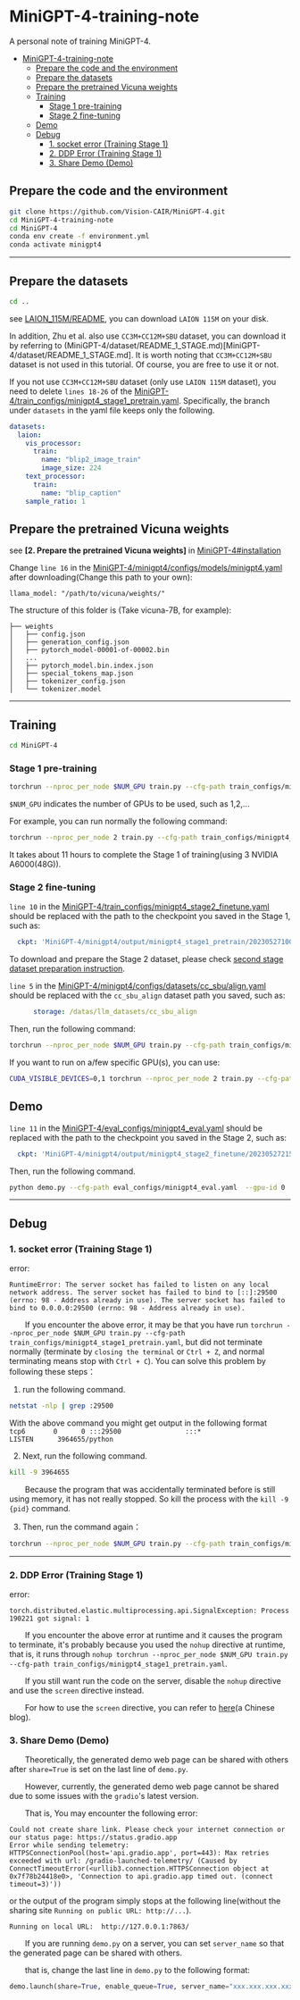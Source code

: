 # MiniGPT-4-training-note

A personal note of training MiniGPT-4.

- [MiniGPT-4-training-note](#minigpt-4-training-note)
  - [Prepare the code and the environment](#prepare-the-code-and-the-environment)
  - [Prepare the datasets](#prepare-the-datasets)
  - [Prepare the pretrained Vicuna weights](#prepare-the-pretrained-vicuna-weights)
  - [Training](#training)
    - [Stage 1 pre-training](#stage-1-pre-training)
    - [Stage 2 fine-tuning](#stage-2-fine-tuning)
  - [Demo](#demo)
  - [Debug](#debug)
    - [1. socket error (Training Stage 1)](#1-socket-error-training-stage-1)
    - [2. DDP Error (Training Stage 1)](#2-ddp-error-training-stage-1)
    - [3. Share Demo (Demo)](#3-share-demo-demo)

## Prepare the code and the environment

```bash
git clone https://github.com/Vision-CAIR/MiniGPT-4.git
cd MiniGPT-4-training-note
cd MiniGPT-4
conda env create -f environment.yml
conda activate minigpt4
```

<hr>

## Prepare the datasets

```bash
cd ..
```

see [LAION_115M/README](LAION_115M), you can download `LAION 115M` on your disk.

In addition, Zhu et al. also use `CC3M+CC12M+SBU` dataset, you can download it by referring to (MiniGPT-4/dataset/README_1_STAGE.md)[MiniGPT-4/dataset/README_1_STAGE.md]. It is worth noting that `CC3M+CC12M+SBU` dataset is not used in this tutorial. Of course, you are free to use it or not.

If you not use `CC3M+CC12M+SBU` dataset (only use `LAION 115M` dataset), you need to delete `lines 18-26` of the [MiniGPT-4/train_configs/minigpt4_stage1_pretrain.yaml](MiniGPT-4/train_configs/minigpt4_stage1_pretrain.yaml). Specifically, the branch under `datasets` in the yaml file keeps only the following.

```yaml
datasets:
  laion:
    vis_processor:
      train:
        name: "blip2_image_train"
        image_size: 224
    text_processor:
      train:
        name: "blip_caption"
    sample_ratio: 1
```

## Prepare the pretrained Vicuna weights

see **[2. Prepare the pretrained Vicuna weights]** in [MiniGPT-4#installation](MiniGPT-4#installation)  

Change `line 16` in the [MiniGPT-4/minigpt4/configs/models/minigpt4.yaml](MiniGPT-4/minigpt4/configs/models/minigpt4.yaml) after downloading(Change this path to your own):

```
llama_model: "/path/to/vicuna/weights/"
```

The structure of this folder is (Take vicuna-7B, for example):
```
├── weights
│   ├── config.json
│   ├── generation_config.json
│   ├── pytorch_model-00001-of-00002.bin
│   ...  
│   ├── pytorch_model.bin.index.json
│   ├── special_tokens_map.json
│   ├── tokenizer_config.json
│   └── tokenizer.model
```

<hr>

## Training

```bash
cd MiniGPT-4
```

### Stage 1 pre-training

```bash
torchrun --nproc_per_node $NUM_GPU train.py --cfg-path train_configs/minigpt4_stage1_pretrain.yaml
```

`$NUM_GPU` indicates the number of GPUs to be used, such as 1,2,...  

For example, you can run normally the following command:
```bash
torchrun --nproc_per_node 2 train.py --cfg-path train_configs/minigpt4_stage1_pretrain.yaml
```

It takes about 11 hours to complete the Stage 1 of training(using 3 NVIDIA A6000(48G)).

### Stage 2 fine-tuning

`line 10` in the [MiniGPT-4/train_configs/minigpt4_stage2_finetune.yaml](MiniGPT-4/train_configs/minigpt4_stage2_finetune.yaml) should be replaced with the path to the checkpoint you saved in the Stage 1, such as:

```yaml
  ckpt: 'MiniGPT-4/minigpt4/output/minigpt4_stage1_pretrain/20230527100/checkpoint_3.pth'
```

To download and prepare the Stage 2 dataset, please check [second stage dataset preparation instruction](MiniGPT-4/minigpt4/dataset/README_2_STAGE.md).

`line 5` in the [MiniGPT-4/minigpt4/configs/datasets/cc_sbu/align.yaml](MiniGPT-4/minigpt4/configs/datasets/cc_sbu/align.yaml) should be replaced with the `cc_sbu_align` dataset path you saved, such as:

```yaml
      storage: /datas/llm_datasets/cc_sbu_align
```

Then, run the following command:

```bash
torchrun --nproc_per_node $NUM_GPU train.py --cfg-path train_configs/minigpt4_stage2_finetune.yaml
```

If you want to run on a/few specific GPU(s), you can use:

```bash
CUDA_VISIBLE_DEVICES=0,1 torchrun --nproc_per_node 2 train.py --cfg-path train_configs/minigpt4_stage2_finetune.yaml
```

## Demo

`line 11` in the [MiniGPT-4/eval_configs/minigpt4_eval.yaml](MiniGPT-4/eval_configs/minigpt4_eval.yaml) should be replaced with the path to the checkpoint you saved in the Stage 2, such as:

```yaml
  ckpt: 'MiniGPT-4/minigpt4/output/minigpt4_stage2_finetune/20230527215/checkpoint_4.pth'
```

Then, run the following command.

```bash
python demo.py --cfg-path eval_configs/minigpt4_eval.yaml  --gpu-id 0
```


<hr>

## Debug

### 1. socket error (Training Stage 1)

error:  
```
RuntimeError: The server socket has failed to listen on any local network address. The server socket has failed to bind to [::]:29500 (errno: 98 - Address already in use). The server socket has failed to bind to 0.0.0.0:29500 (errno: 98 - Address already in use).
```

&emsp;&emsp;If you encounter the above error, it may be that you have run `torchrun --nproc_per_node $NUM_GPU train.py --cfg-path train_configs/minigpt4_stage1_pretrain.yaml`, but did not terminate normally (terminate by `closing the terminal` or `Ctrl + Z`, and normal terminating means stop with `Ctrl + C`). You can solve this problem by following these steps：

1. run the following command.

```bash
netstat -nlp | grep :29500
```

With the above command you might get output in the following format  
`tcp6       0      0 :::29500                :::*                    LISTEN      3964655/python`

2. Next, run the following command.

```bash
kill -9 3964655
```

&emsp;&emsp;Because the program that was accidentally terminated before is still using memory, it has not really stopped. So kill the process with the `kill -9 {pid}` command.  

3. Then, run the command again：

```bash
torchrun --nproc_per_node $NUM_GPU train.py --cfg-path train_configs/minigpt4_stage1_pretrain.yaml
```

<hr>

### 2. DDP Error (Training Stage 1)

error: 

```
torch.distributed.elastic.multiprocessing.api.SignalException: Process 190221 got signal: 1
```

&emsp;&emsp;If you encounter the above error at runtime and it causes the program to terminate, it's probably because you used the `nohup` directive at runtime, that is, it runs through `nohup torchrun --nproc_per_node $NUM_GPU train.py --cfg-path train_configs/minigpt4_stage1_pretrain.yaml`.  

&emsp;&emsp;If you still want run the code on the server, disable the `nohup` directive and use the `screen` directive instead.

&emsp;&emsp;For how to use the `screen` directive, you can refer to [here](https://blog.csdn.net/qq_38101208/article/details/107840725)(a Chinese blog).

### 3. Share Demo (Demo)

&emsp;&emsp;Theoretically, the generated demo web page can be shared with others after `share=True` is set on the last line of `demo.py`.  

&emsp;&emsp;However, currently, the generated demo web page cannot be shared due to some issues with the `gradio`'s latest version.  

&emsp;&emsp;That is, You may encounter the following error:

```
Could not create share link. Please check your internet connection or our status page: https://status.gradio.app
Error while sending telemetry: HTTPSConnectionPool(host='api.gradio.app', port=443): Max retries exceeded with url: /gradio-launched-telemetry/ (Caused by  ConnectTimeoutError(<urllib3.connection.HTTPSConnection object at 0x7f78b24418e0>, 'Connection to api.gradio.app timed out. (connect timeout=3)'))
```

or the output of the program simply stops at the following line(without the sharing site `Running on public URL: http://...`).

```
Running on local URL:  http://127.0.0.1:7863/
```

&emsp;&emsp;If you are running `demo.py` on a server, you can set `server_name` so that the generated page can be shared with others.  

&emsp;&emsp;that is, change the last line in `demo.py` to the following format:

```python
demo.launch(share=True, enable_queue=True, server_name="xxx.xxx.xxx.xxx")
```


 
